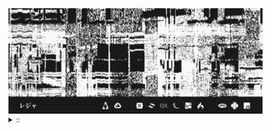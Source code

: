 <img src="./banner.png">
<details><summary> :: </summary>
<!--START_SECTION:waka-->

```
From: 09 August 2024 - To: 09 November 2024

Total Time: 615 hrs 15 mins

Python                     216 hrs 13 mins ////////-----------------   32.78 %
PHP                        104 hrs 26 mins ////---------------------   15.83 %
JavaScript                 52 hrs 20 mins  //-----------------------   07.94 %
Other                      44 hrs 18 mins  //-----------------------   06.72 %
```

<!--END_SECTION:waka-->
</details>
